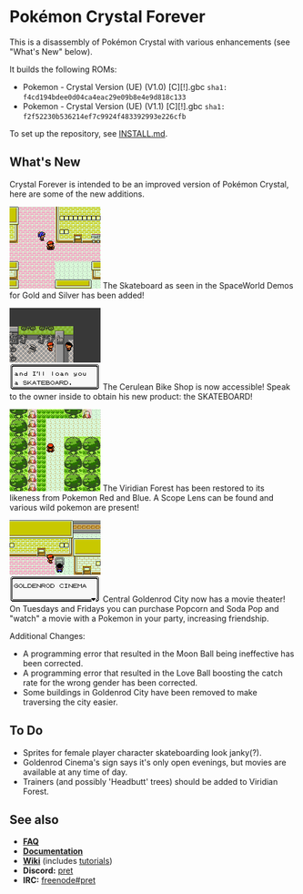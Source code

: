 # Pokémon Crystal Forever

This is a disassembly of Pokémon Crystal with various enhancements (see "What's New" below).

It builds the following ROMs:

- Pokemon - Crystal Version (UE) (V1.0) [C][!].gbc `sha1: f4cd194bdee0d04ca4eac29e09b8e4e9d818c133`
- Pokemon - Crystal Version (UE) (V1.1) [C][!].gbc `sha1: f2f52230b536214ef7c9924f483392993e226cfb`

To set up the repository, see [INSTALL.md](INSTALL.md).

## What's New

Crystal Forever is intended to be an improved version of Pokémon Crystal, here are some of the new additions.

![Skateboard](https://raw.githubusercontent.com/AWBuchanan7/crystal-forever/master/docs/images/skateboard.png)
The Skateboard as seen in the SpaceWorld Demos for Gold and Silver has been added!

![Bike Shop](https://raw.githubusercontent.com/AWBuchanan7/crystal-forever/master/docs/images/bikeshop.png)
The Cerulean Bike Shop is now accessible! Speak to the owner inside to obtain his new product: the SKATEBOARD!

![Viridian Forest](https://raw.githubusercontent.com/AWBuchanan7/crystal-forever/master/docs/images/viridianforest.png)
The Viridian Forest has been restored to its likeness from Pokemon Red and Blue. A Scope Lens can be found and various wild pokemon are present!

![Goldenrod Cinema](https://raw.githubusercontent.com/AWBuchanan7/crystal-forever/master/docs/images/cinema.png)
Central Goldenrod City now has a movie theater! On Tuesdays and Fridays you can purchase Popcorn and Soda Pop and "watch" a movie with a Pokemon in your party, increasing friendship.

Additional Changes:

- A programming error that resulted in the Moon Ball being ineffective has been corrected.
- A programming error that resulted in the Love Ball boosting the catch rate for the wrong gender has been corrected.
- Some buildings in Goldenrod City have been removed to make traversing the city easier.

## To Do

- Sprites for female player character skateboarding look janky(?).
- Goldenrod Cinema's sign says it's only open evenings, but movies are available at any time of day.
- Trainers (and possibly 'Headbutt' trees) should be added to Viridian Forest.

## See also

- [**FAQ**](FAQ.md)
- [**Documentation**][docs]
- [**Wiki**][wiki] (includes [tutorials][tutorials])
- **Discord:** [pret][discord]
- **IRC:** [freenode#pret][irc]

[docs]: https://pret.github.io/pokecrystal/
[wiki]: https://github.com/pret/pokecrystal/wiki
[tutorials]: https://github.com/pret/pokecrystal/wiki/Tutorials
[discord]: https://discord.gg/6EuWgX9
[irc]: https://kiwiirc.com/client/irc.freenode.net/?#pret
